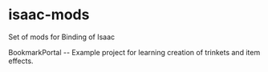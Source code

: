# isaac-mods
Set of mods for Binding of Isaac

BookmarkPortal -- Example project for learning creation of trinkets and item effects.
